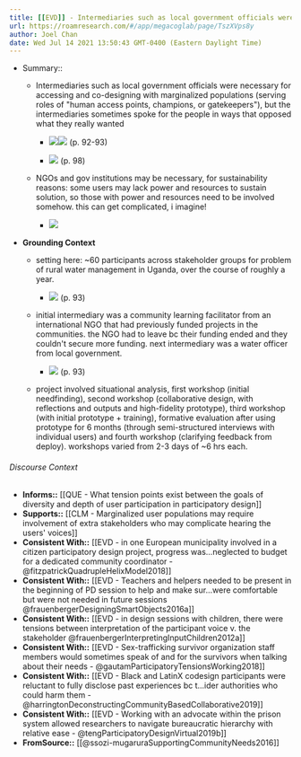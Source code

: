 ```yaml
---
title: [[EVD]] - Intermediaries such as local government officials were necessary for accessing and co-designing with marginalized populations, but the intermediaries sometimes spoke for the people in ways that opposed what they really wanted - [[@ssozi-mugaruraSupportingCommunityNeeds2016]]
url: https://roamresearch.com/#/app/megacoglab/page/TszXVps8y
author: Joel Chan
date: Wed Jul 14 2021 13:50:43 GMT-0400 (Eastern Daylight Time)
---
```


- Summary::

    - Intermediaries such as local government officials were necessary for accessing and co-designing with marginalized populations (serving roles of "human access points, champions, or gatekeepers"), but the intermediaries sometimes spoke for the people in ways that opposed what they really wanted

        - ![](https://firebasestorage.googleapis.com/v0/b/firescript-577a2.appspot.com/o/imgs%2Fapp%2Fmegacoglab%2FTLWa1mMXJE.png?alt=media&token=84d28058-3723-4404-b57e-c804c00786a8)![](https://firebasestorage.googleapis.com/v0/b/firescript-577a2.appspot.com/o/imgs%2Fapp%2Fmegacoglab%2FEsi0HGPdJa.png?alt=media&token=a835cb85-492f-41f1-b7b9-0e0efdb5e645) (p. 92-93)

        - ![](https://firebasestorage.googleapis.com/v0/b/firescript-577a2.appspot.com/o/imgs%2Fapp%2Fmegacoglab%2FBCPYkGGGnf.png?alt=media&token=94d1a92c-7ca6-4e02-aa6d-3d39b483de65) (p. 98)

    - NGOs and gov institutions may be necessary, for sustainability reasons: some users may lack power and resources to sustain solution, so those with power and resources need to be involved somehow. this can get complicated, i imagine!

        - ![](https://firebasestorage.googleapis.com/v0/b/firescript-577a2.appspot.com/o/imgs%2Fapp%2Fmegacoglab%2FiD6bk-FPtQ.png?alt=media&token=d3550d3c-e4ae-4c71-a4b3-a7eed2e965a1)
- **Grounding Context**

    - setting here: ~60 participants across stakeholder groups for problem of rural water management in Uganda, over the course of roughly a year.

        - ![](https://firebasestorage.googleapis.com/v0/b/firescript-577a2.appspot.com/o/imgs%2Fapp%2Fmegacoglab%2Fo4rO6Lq2v7.png?alt=media&token=fa3428fb-2536-4616-ae28-64eb7bcab22f) (p. 93)

    - initial intermediary was a community learning facilitator from an international NGO that had previously funded projects in the communities. the NGO had to leave bc their funding ended and they couldn't secure more funding. next intermediary was a water officer from local government.

        - ![](https://firebasestorage.googleapis.com/v0/b/firescript-577a2.appspot.com/o/imgs%2Fapp%2Fmegacoglab%2FmNbghS-TsH.png?alt=media&token=d2a2af74-d6f1-4abc-bd2f-dad19790e972) (p. 93)

    - project involved situational analysis, first workshop (initial needfinding), second workshop (collaborative design, with reflections and outputs and high-fidelity prototype), third workshop (with initial prototype + training), formative evaluation after using prototype for 6 months (through semi-structured interviews with individual users) and fourth workshop (clarifying feedback from deploy). workshops varied from 2-3 days of ~6 hrs each.

###### Discourse Context

- **Informs::** [[QUE - What tension points exist between the goals of diversity and depth of user participation in participatory design]]
- **Supports::** [[CLM - Marginalized user populations may require involvement of extra stakeholders who may complicate hearing the users' voices]]
- **Consistent With::** [[EVD - in one European municipality involved in a citizen participatory design project, progress was...neglected to budget for a dedicated community coordinator - @fitzpatrickQuadrupleHelixModel2018]]
- **Consistent With::** [[EVD - Teachers and helpers needed to be present in the beginning of PD session to help and make sur...were comfortable but were not needed in future sessions @frauenbergerDesigningSmartObjects2016a]]
- **Consistent With::** [[EVD - in design sessions with children, there were tensions between interpretation of the participant voice v. the stakeholder @frauenbergerInterpretingInputChildren2012a]]
- **Consistent With::** [[EVD - Sex-trafficking survivor organization staff members would sometimes speak of and for the survivors when talking about their needs - @gautamParticipatoryTensionsWorking2018]]
- **Consistent With::** [[EVD - Black and LatinX codesign participants were reluctant to fully disclose past experiences bc t...ider authorities who could harm them - @harringtonDeconstructingCommunityBasedCollaborative2019]]
- **Consistent With::** [[EVD - Working with an advocate within the prison system allowed researchers to navigate bureaucratic hierarchy with relative ease - @tengParticipatoryDesignVirtual2019b]]
- **FromSource::** [[@ssozi-mugaruraSupportingCommunityNeeds2016]]
